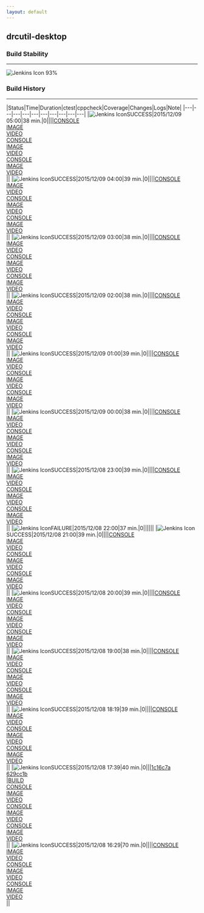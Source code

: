 ```yaml
---
layout: default
---
```

## drcutil-desktop
### Build Stability
___
![Jenkins Icon](http://jenkinshrg.github.io/images/48x48/health-80plus.png)
93%
  
### Build History
___
|Status|Time|Duration|<span class='badge'>ctest</span>|<span class='badge'>cppcheck</span>|Coverage|Changes|Logs|Note|
|---|---|---|---|---|---|---|---|---|---|
|![Jenkins Icon](http://jenkinshrg.github.io/images/24x24/blue.png)SUCCESS|2015/12/09 05:00|38 min.|0||||[CONSOLE](https://drive.google.com/file/d/0B54sHwaxmuM4Ul9aNWwtNGtaMUk/view?usp=drivesdk)<br>[IMAGE](https://drive.google.com/file/d/0B54sHwaxmuM4NGFIV0o0ZmVBWGs/view?usp=drivesdk)<br>[VIDEO](https://drive.google.com/file/d/0B54sHwaxmuM4UUVjVWNLTzExdkk/view?usp=drivesdk)<br>[CONSOLE](https://drive.google.com/file/d/0B54sHwaxmuM4aHhobHRJcEs1aGs/view?usp=drivesdk)<br>[IMAGE](https://drive.google.com/file/d/0B54sHwaxmuM4OWp2eWtrLVpZa00/view?usp=drivesdk)<br>[VIDEO](https://drive.google.com/file/d/0B54sHwaxmuM4N2g2cl8wUlMwSnc/view?usp=drivesdk)<br>[CONSOLE](https://drive.google.com/file/d/0B54sHwaxmuM4Sl9rUmxta0t1X0k/view?usp=drivesdk)<br>[IMAGE](https://drive.google.com/file/d/0B54sHwaxmuM4REhkc2NlOTVlaUk/view?usp=drivesdk)<br>[VIDEO](https://drive.google.com/file/d/0B54sHwaxmuM4alZFX0kzZmNVZms/view?usp=drivesdk)<br>||
|![Jenkins Icon](http://jenkinshrg.github.io/images/24x24/blue.png)SUCCESS|2015/12/09 04:00|39 min.|0||||[CONSOLE](https://drive.google.com/file/d/0B54sHwaxmuM4d3hpbVQ3NVpLRGs/view?usp=drivesdk)<br>[IMAGE](https://drive.google.com/file/d/0B54sHwaxmuM4MGxrWXNBcE1KV2c/view?usp=drivesdk)<br>[VIDEO](https://drive.google.com/file/d/0B54sHwaxmuM4NUhKQm1paU9scEk/view?usp=drivesdk)<br>[CONSOLE](https://drive.google.com/file/d/0B54sHwaxmuM4TTBhcE81d3lYZzA/view?usp=drivesdk)<br>[IMAGE](https://drive.google.com/file/d/0B54sHwaxmuM4MkZCX1oyQUpVZ2s/view?usp=drivesdk)<br>[VIDEO](https://drive.google.com/file/d/0B54sHwaxmuM4S3VQY1BQMkNaQkk/view?usp=drivesdk)<br>[CONSOLE](https://drive.google.com/file/d/0B54sHwaxmuM4cGdDV0Nsbkk2TXM/view?usp=drivesdk)<br>[IMAGE](https://drive.google.com/file/d/0B54sHwaxmuM4REZ3eXdXYlZKY0E/view?usp=drivesdk)<br>[VIDEO](https://drive.google.com/file/d/0B54sHwaxmuM4RHRQMVZwS0VHTUk/view?usp=drivesdk)<br>||
|![Jenkins Icon](http://jenkinshrg.github.io/images/24x24/blue.png)SUCCESS|2015/12/09 03:00|38 min.|0||||[CONSOLE](https://drive.google.com/file/d/0B54sHwaxmuM4d0FwQlJMcFQ2Qkk/view?usp=drivesdk)<br>[IMAGE](https://drive.google.com/file/d/0B54sHwaxmuM4V2IzbUJrNm5ObVk/view?usp=drivesdk)<br>[VIDEO](https://drive.google.com/file/d/0B54sHwaxmuM4RmlPUmFOME5hYW8/view?usp=drivesdk)<br>[CONSOLE](https://drive.google.com/file/d/0B54sHwaxmuM4Y2NPT2lrcjN4aFk/view?usp=drivesdk)<br>[IMAGE](https://drive.google.com/file/d/0B54sHwaxmuM4cUtlTWZLRnZYVjA/view?usp=drivesdk)<br>[VIDEO](https://drive.google.com/file/d/0B54sHwaxmuM4Smdmc1NVX2diQ1E/view?usp=drivesdk)<br>[CONSOLE](https://drive.google.com/file/d/0B54sHwaxmuM4Q3I4ekhQQkxaTHM/view?usp=drivesdk)<br>[IMAGE](https://drive.google.com/file/d/0B54sHwaxmuM4Nks4SUMxVHdpVG8/view?usp=drivesdk)<br>[VIDEO](https://drive.google.com/file/d/0B54sHwaxmuM4NEE3SXM4T3N1dzA/view?usp=drivesdk)<br>||
|![Jenkins Icon](http://jenkinshrg.github.io/images/24x24/blue.png)SUCCESS|2015/12/09 02:00|38 min.|0||||[CONSOLE](https://drive.google.com/file/d/0B54sHwaxmuM4UlJ1U2U4SHY5RjQ/view?usp=drivesdk)<br>[IMAGE](https://drive.google.com/file/d/0B54sHwaxmuM4c3R1TTlJRTVWa1E/view?usp=drivesdk)<br>[VIDEO](https://drive.google.com/file/d/0B54sHwaxmuM4Y3o4Si1NOGF1NUk/view?usp=drivesdk)<br>[CONSOLE](https://drive.google.com/file/d/0B54sHwaxmuM4bEctV2o3eGFDa0k/view?usp=drivesdk)<br>[IMAGE](https://drive.google.com/file/d/0B54sHwaxmuM4elBCTkFTWmpLTnc/view?usp=drivesdk)<br>[VIDEO](https://drive.google.com/file/d/0B54sHwaxmuM4NzloQzRJSTBTYVk/view?usp=drivesdk)<br>[CONSOLE](https://drive.google.com/file/d/0B54sHwaxmuM4QlVyTVdPelpDZ0U/view?usp=drivesdk)<br>[IMAGE](https://drive.google.com/file/d/0B54sHwaxmuM4WHFWRzRQUUIza28/view?usp=drivesdk)<br>[VIDEO](https://drive.google.com/file/d/0B54sHwaxmuM4bE9RbzgxS1lWZmM/view?usp=drivesdk)<br>||
|![Jenkins Icon](http://jenkinshrg.github.io/images/24x24/blue.png)SUCCESS|2015/12/09 01:00|39 min.|0||||[CONSOLE](https://drive.google.com/file/d/0B54sHwaxmuM4eVdKOTljRHFBNDA/view?usp=drivesdk)<br>[IMAGE](https://drive.google.com/file/d/0B54sHwaxmuM4YzJJQ3o2Sm45M0E/view?usp=drivesdk)<br>[VIDEO](https://drive.google.com/file/d/0B54sHwaxmuM4TUk2eEFzU0xOOTQ/view?usp=drivesdk)<br>[CONSOLE](https://drive.google.com/file/d/0B54sHwaxmuM4YUpJTzFYNnFFM3M/view?usp=drivesdk)<br>[IMAGE](https://drive.google.com/file/d/0B54sHwaxmuM4UkZmVjJCbVEwUTg/view?usp=drivesdk)<br>[VIDEO](https://drive.google.com/file/d/0B54sHwaxmuM4cUMzcHdWQXlhb0U/view?usp=drivesdk)<br>[CONSOLE](https://drive.google.com/file/d/0B54sHwaxmuM4dXRvc0JwcVJEQmc/view?usp=drivesdk)<br>[IMAGE](https://drive.google.com/file/d/0B54sHwaxmuM4UkFtbmpYUkJoamc/view?usp=drivesdk)<br>[VIDEO](https://drive.google.com/file/d/0B54sHwaxmuM4WkJsRUJhbEx5b1U/view?usp=drivesdk)<br>||
|![Jenkins Icon](http://jenkinshrg.github.io/images/24x24/blue.png)SUCCESS|2015/12/09 00:00|38 min.|0||||[CONSOLE](https://drive.google.com/file/d/0B54sHwaxmuM4TEExVnlLRVRIaDA/view?usp=drivesdk)<br>[IMAGE](https://drive.google.com/file/d/0B54sHwaxmuM4M2JfUlVaVlh4YW8/view?usp=drivesdk)<br>[VIDEO](https://drive.google.com/file/d/0B54sHwaxmuM4U3EzeGROREVLd00/view?usp=drivesdk)<br>[CONSOLE](https://drive.google.com/file/d/0B54sHwaxmuM4MGZwRTJrVU9nOTA/view?usp=drivesdk)<br>[IMAGE](https://drive.google.com/file/d/0B54sHwaxmuM4UDAtRVh4TGVxZ0U/view?usp=drivesdk)<br>[VIDEO](https://drive.google.com/file/d/0B54sHwaxmuM4VmctcVRxYWJtYmc/view?usp=drivesdk)<br>[CONSOLE](https://drive.google.com/file/d/0B54sHwaxmuM4RzZCVVp3RzBfSGc/view?usp=drivesdk)<br>[IMAGE](https://drive.google.com/file/d/0B54sHwaxmuM4cXprLW5tNGpLTWs/view?usp=drivesdk)<br>[VIDEO](https://drive.google.com/file/d/0B54sHwaxmuM4ZkdxUk11bk53d0k/view?usp=drivesdk)<br>||
|![Jenkins Icon](http://jenkinshrg.github.io/images/24x24/blue.png)SUCCESS|2015/12/08 23:00|39 min.|0||||[CONSOLE](https://drive.google.com/file/d/0B54sHwaxmuM4eFRaMi1WLUtCZ3c/view?usp=drivesdk)<br>[IMAGE](https://drive.google.com/file/d/0B54sHwaxmuM4TFY4UXR3RHJGTDg/view?usp=drivesdk)<br>[VIDEO](https://drive.google.com/file/d/0B54sHwaxmuM4R3VqSU1mLWE3X00/view?usp=drivesdk)<br>[CONSOLE](https://drive.google.com/file/d/0B54sHwaxmuM4RHlYcWtsdXo3aGc/view?usp=drivesdk)<br>[IMAGE](https://drive.google.com/file/d/0B54sHwaxmuM4RjdBZUkwYnhNVnc/view?usp=drivesdk)<br>[VIDEO](https://drive.google.com/file/d/0B54sHwaxmuM4WEt6MTR3VkVVMU0/view?usp=drivesdk)<br>[CONSOLE](https://drive.google.com/file/d/0B54sHwaxmuM4S0pGSEJUYkpOdnc/view?usp=drivesdk)<br>[IMAGE](https://drive.google.com/file/d/0B54sHwaxmuM4VE9iWHhUeGNSX2s/view?usp=drivesdk)<br>[VIDEO](https://drive.google.com/file/d/0B54sHwaxmuM4a2IyQmYweGlncmc/view?usp=drivesdk)<br>||
|![Jenkins Icon](http://jenkinshrg.github.io/images/24x24/red.png)FAILURE|2015/12/08 22:00|37 min.|0||||||
|![Jenkins Icon](http://jenkinshrg.github.io/images/24x24/blue.png)SUCCESS|2015/12/08 21:00|39 min.|0||||[CONSOLE](https://drive.google.com/file/d/0B54sHwaxmuM4Qmt2QWVSX2QzWkk/view?usp=drivesdk)<br>[IMAGE](https://drive.google.com/file/d/0B54sHwaxmuM4cW0yN282WU5pVkU/view?usp=drivesdk)<br>[VIDEO](https://drive.google.com/file/d/0B54sHwaxmuM4N1lLSVNzbFVpRmM/view?usp=drivesdk)<br>[CONSOLE](https://drive.google.com/file/d/0B54sHwaxmuM4dHFOenZlSVVockE/view?usp=drivesdk)<br>[IMAGE](https://drive.google.com/file/d/0B54sHwaxmuM4ZUlNZ2tuZE9YWUE/view?usp=drivesdk)<br>[VIDEO](https://drive.google.com/file/d/0B54sHwaxmuM4Wkl6SGNqY2ZENVE/view?usp=drivesdk)<br>[CONSOLE](https://drive.google.com/file/d/0B54sHwaxmuM4SW9uck1wUGo2clU/view?usp=drivesdk)<br>[IMAGE](https://drive.google.com/file/d/0B54sHwaxmuM4azZtM0VRRFcyTWs/view?usp=drivesdk)<br>[VIDEO](https://drive.google.com/file/d/0B54sHwaxmuM4bzJ6aFVycG1pazQ/view?usp=drivesdk)<br>||
|![Jenkins Icon](http://jenkinshrg.github.io/images/24x24/blue.png)SUCCESS|2015/12/08 20:00|39 min.|0||||[CONSOLE](https://drive.google.com/file/d/0B54sHwaxmuM4YVhJUTczaVZfX28/view?usp=drivesdk)<br>[IMAGE](https://drive.google.com/file/d/0B54sHwaxmuM4OW5JQmY1LUFmcUU/view?usp=drivesdk)<br>[VIDEO](https://drive.google.com/file/d/0B54sHwaxmuM4czU5VnhVMEJpN3M/view?usp=drivesdk)<br>[CONSOLE](https://drive.google.com/file/d/0B54sHwaxmuM4RTJjZUtBbXdzUWs/view?usp=drivesdk)<br>[IMAGE](https://drive.google.com/file/d/0B54sHwaxmuM4SElRaHRkNE05WFE/view?usp=drivesdk)<br>[VIDEO](https://drive.google.com/file/d/0B54sHwaxmuM4NXhQVjVvRDktWXc/view?usp=drivesdk)<br>[CONSOLE](https://drive.google.com/file/d/0B54sHwaxmuM4Zmh3emlwellzWkk/view?usp=drivesdk)<br>[IMAGE](https://drive.google.com/file/d/0B54sHwaxmuM4MFpPTXd6cG1Obmc/view?usp=drivesdk)<br>[VIDEO](https://drive.google.com/file/d/0B54sHwaxmuM4T2d3MFl0THFacHc/view?usp=drivesdk)<br>||
|![Jenkins Icon](http://jenkinshrg.github.io/images/24x24/blue.png)SUCCESS|2015/12/08 19:00|38 min.|0||||[CONSOLE](https://drive.google.com/file/d/0B54sHwaxmuM4U3g3VVdXUklWa2c/view?usp=drivesdk)<br>[IMAGE](https://drive.google.com/file/d/0B54sHwaxmuM4SUh5NHpySUxFTU0/view?usp=drivesdk)<br>[VIDEO](https://drive.google.com/file/d/0B54sHwaxmuM4MTMzT2tIZFhybDQ/view?usp=drivesdk)<br>[CONSOLE](https://drive.google.com/file/d/0B54sHwaxmuM4RVlHLTlhWnRFQ1U/view?usp=drivesdk)<br>[IMAGE](https://drive.google.com/file/d/0B54sHwaxmuM4YTJoTDlpRFpCV0k/view?usp=drivesdk)<br>[VIDEO](https://drive.google.com/file/d/0B54sHwaxmuM4SFE0SmUzM0NhV1k/view?usp=drivesdk)<br>[CONSOLE](https://drive.google.com/file/d/0B54sHwaxmuM4NGRLMGlQMDYxdmM/view?usp=drivesdk)<br>[IMAGE](https://drive.google.com/file/d/0B54sHwaxmuM4cm83MnNVNDFlekE/view?usp=drivesdk)<br>[VIDEO](https://drive.google.com/file/d/0B54sHwaxmuM4QmpJbWlqaWQ0UFU/view?usp=drivesdk)<br>||
|![Jenkins Icon](http://jenkinshrg.github.io/images/24x24/blue.png)SUCCESS|2015/12/08 18:19|39 min.|0||||[CONSOLE](https://drive.google.com/file/d/0B54sHwaxmuM4MDhlT09zVGtYcTQ/view?usp=drivesdk)<br>[IMAGE](https://drive.google.com/file/d/0B54sHwaxmuM4cTJhdGkyMU04TUU/view?usp=drivesdk)<br>[VIDEO](https://drive.google.com/file/d/0B54sHwaxmuM4eDJXUjFVM0w3c0E/view?usp=drivesdk)<br>[CONSOLE](https://drive.google.com/file/d/0B54sHwaxmuM4Vi1UQXphUGE3VTg/view?usp=drivesdk)<br>[IMAGE](https://drive.google.com/file/d/0B54sHwaxmuM4ZGo0N0szN1Fsem8/view?usp=drivesdk)<br>[VIDEO](https://drive.google.com/file/d/0B54sHwaxmuM4S19uSG9FbDlEdTQ/view?usp=drivesdk)<br>[CONSOLE](https://drive.google.com/file/d/0B54sHwaxmuM4b1k4a3ctSUlKU0E/view?usp=drivesdk)<br>[IMAGE](https://drive.google.com/file/d/0B54sHwaxmuM4NldXRWl3eWJXaXc/view?usp=drivesdk)<br>[VIDEO](https://drive.google.com/file/d/0B54sHwaxmuM4UDlXRkptQzQzdjg/view?usp=drivesdk)<br>||
|![Jenkins Icon](http://jenkinshrg.github.io/images/24x24/blue.png)SUCCESS|2015/12/08 17:39|40 min.|0|||[1c16c7a](https://github.com/jrl-umi3218/hrpcnoid/commit/1c16c7a)<br>[629cc1b](https://github.com/jrl-umi3218/hrpcnoid/commit/629cc1b)<br>|[BUILD](https://drive.google.com/file/d/0B54sHwaxmuM4M1k3X3pwTXVjSEE/view?usp=drivesdk)<br>[CONSOLE](https://drive.google.com/file/d/0B54sHwaxmuM4eVM3VTItQ2VweDQ/view?usp=drivesdk)<br>[IMAGE](https://drive.google.com/file/d/0B54sHwaxmuM4QkNCNF9OMWxpTVk/view?usp=drivesdk)<br>[VIDEO](https://drive.google.com/file/d/0B54sHwaxmuM4Vi11eUdvNzNBVW8/view?usp=drivesdk)<br>[CONSOLE](https://drive.google.com/file/d/0B54sHwaxmuM4NVVqOHQ3bms3VHM/view?usp=drivesdk)<br>[IMAGE](https://drive.google.com/file/d/0B54sHwaxmuM4OG1wcHcxckN3czA/view?usp=drivesdk)<br>[VIDEO](https://drive.google.com/file/d/0B54sHwaxmuM4NV9QNWVpOFpPdHM/view?usp=drivesdk)<br>[CONSOLE](https://drive.google.com/file/d/0B54sHwaxmuM4bEFoRmpoS056Vjg/view?usp=drivesdk)<br>[IMAGE](https://drive.google.com/file/d/0B54sHwaxmuM4aDRMWm1YRlB6Rlk/view?usp=drivesdk)<br>[VIDEO](https://drive.google.com/file/d/0B54sHwaxmuM4d05ya1FUd1ItUDQ/view?usp=drivesdk)<br>||
|![Jenkins Icon](http://jenkinshrg.github.io/images/24x24/blue.png)SUCCESS|2015/12/08 16:29|70 min.|0||||[CONSOLE](https://drive.google.com/file/d/0B54sHwaxmuM4RVUteUdyVWU1QnM/view?usp=drivesdk)<br>[IMAGE](https://drive.google.com/file/d/0B54sHwaxmuM4MmtSR0ZmekFwbWc/view?usp=drivesdk)<br>[VIDEO](https://drive.google.com/file/d/0B54sHwaxmuM4WjdIamIxS0JsR0k/view?usp=drivesdk)<br>[CONSOLE](https://drive.google.com/file/d/0B54sHwaxmuM4b283eFQ5MV9oUkE/view?usp=drivesdk)<br>[IMAGE](https://drive.google.com/file/d/0B54sHwaxmuM4aEM0b1NFakdzOHM/view?usp=drivesdk)<br>[VIDEO](https://drive.google.com/file/d/0B54sHwaxmuM4UWh3S1dubDVaMkE/view?usp=drivesdk)<br>[CONSOLE](https://drive.google.com/file/d/0B54sHwaxmuM4WkIyTGEyRElYZDQ/view?usp=drivesdk)<br>[IMAGE](https://drive.google.com/file/d/0B54sHwaxmuM4UzQ2czNEdnlSaFE/view?usp=drivesdk)<br>[VIDEO](https://drive.google.com/file/d/0B54sHwaxmuM4cWdYYWdZZUZQS3c/view?usp=drivesdk)<br>||
